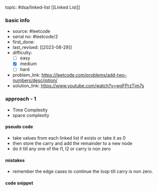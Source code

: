 topic: #dsa/linked-list [[Linked List]]

### basic info
- source: #leetcode 
- serial no: #leetcode/2
- first_done:
- last_revised: [[2023-08-29]]
- difficulty:
	- [ ] easy
	- [x] medium
	- [ ] hard
- problem_link: https://leetcode.com/problems/add-two-numbers/description/
- solution_link: https://www.youtube.com/watch?v=wgFPrzTjm7s

### approach - 1
- Time Complexity
- space complexity

#### pseudo code
- take values from each linked list if exists or take it as 0
- then store the carry and add the remainder to a new node
- do it till any one of the l1, l2 or carry is non zero
#### mistakes
- remember the edge cases to continue the loop till carry is non zero.
#### code snippet
```python

```